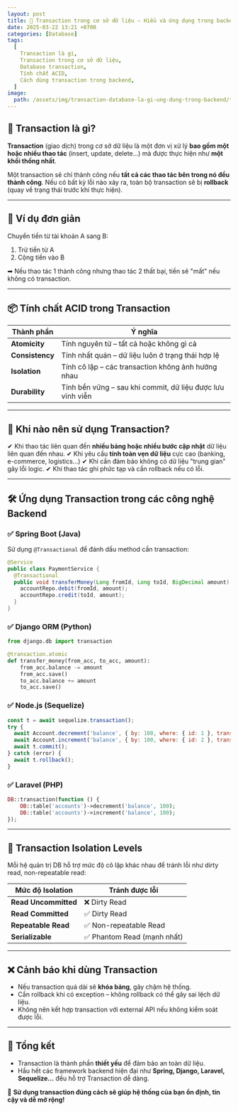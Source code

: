 ```yaml
---
layout: post
title: 🔐 Transaction trong cơ sở dữ liệu – Hiểu và ứng dụng trong backend
date: 2025-03-22 13:21 +0700
categories: [Database]
tags:
  [
    Transaction là gì,
    Transaction trong cơ sở dữ liệu,
    Database transaction,
    Tính chất ACID,
    Cách dùng transaction trong backend,
  ]
image:
  path: /assets/img/transaction-database-la-gi-ung-dung-trong-backend/transaction.jpg
---
```


## 🎯 Transaction là gì?
**Transaction** (giao dịch) trong cơ sở dữ liệu là một đơn vị xử lý **bao gồm một hoặc nhiều thao tác** (insert, update, delete...) mà được thực hiện như **một khối thống nhất**.

Một transaction sẽ chỉ thành công nếu **tất cả các thao tác bên trong nó đều thành công**. Nếu có bất kỳ lỗi nào xảy ra, toàn bộ transaction sẽ bị **rollback** (quay về trạng thái trước khi thực hiện).

---

## 🔄 Ví dụ đơn giản
Chuyển tiền từ tài khoản A sang B:
1. Trừ tiền từ A
2. Cộng tiền vào B

➡ Nếu thao tác 1 thành công nhưng thao tác 2 thất bại, tiền sẽ "mất" nếu không có transaction.

---

## 📦 Tính chất ACID trong Transaction

| Thành phần | Ý nghĩa |
|------------|---------|
| **Atomicity** | Tính nguyên tử – tất cả hoặc không gì cả |
| **Consistency** | Tính nhất quán – dữ liệu luôn ở trạng thái hợp lệ |
| **Isolation** | Tính cô lập – các transaction không ảnh hưởng nhau |
| **Durability** | Tính bền vững – sau khi commit, dữ liệu được lưu vĩnh viễn |

---

## 📌 Khi nào nên sử dụng Transaction?
✔ Khi thao tác liên quan đến **nhiều bảng hoặc nhiều bước cập nhật** dữ liệu liên quan đến nhau.
✔ Khi yêu cầu **tính toàn vẹn dữ liệu** cực cao (banking, e-commerce, logistics...)
✔ Khi cần đảm bảo không có dữ liệu "trung gian" gây lỗi logic.
✔ Khi thao tác ghi phức tạp và cần rollback nếu có lỗi.

---

## 🛠 Ứng dụng Transaction trong các công nghệ Backend

### ✅ Spring Boot (Java)
Sử dụng `@Transactional` để đánh dấu method cần transaction:
```java
@Service
public class PaymentService {
  @Transactional
  public void transferMoney(Long fromId, Long toId, BigDecimal amount) {
    accountRepo.debit(fromId, amount);
    accountRepo.credit(toId, amount);
  }
}
```

### ✅ Django ORM (Python)
```python
from django.db import transaction

@transaction.atomic
def transfer_money(from_acc, to_acc, amount):
    from_acc.balance -= amount
    from_acc.save()
    to_acc.balance += amount
    to_acc.save()
```

### ✅ Node.js (Sequelize)
```javascript
const t = await sequelize.transaction();
try {
  await Account.decrement('balance', { by: 100, where: { id: 1 }, transaction: t });
  await Account.increment('balance', { by: 100, where: { id: 2 }, transaction: t });
  await t.commit();
} catch (error) {
  await t.rollback();
}
```

### ✅ Laravel (PHP)
```php
DB::transaction(function () {
    DB::table('accounts')->decrement('balance', 100);
    DB::table('accounts')->increment('balance', 100);
});
```

---

## 🧪 Transaction Isolation Levels
Mỗi hệ quản trị DB hỗ trợ mức độ cô lập khác nhau để tránh lỗi như dirty read, non-repeatable read:

| Mức độ Isolation        | Tránh được lỗi |
|-------------------------|----------------|
| **Read Uncommitted**    | ❌ Dirty Read  |
| **Read Committed**      | ✅ Dirty Read  |
| **Repeatable Read**     | ✅ Non-repeatable Read |
| **Serializable**        | ✅ Phantom Read (mạnh nhất) |

---

## ❌ Cảnh báo khi dùng Transaction
- Nếu transaction quá dài sẽ **khóa bảng**, gây chậm hệ thống.
- Cần rollback khi có exception – không rollback có thể gây sai lệch dữ liệu.
- Không nên kết hợp transaction với external API nếu không kiểm soát được lỗi.

---

## 🧠 Tổng kết
- Transaction là thành phần **thiết yếu** để đảm bảo an toàn dữ liệu.
- Hầu hết các framework backend hiện đại như **Spring, Django, Laravel, Sequelize...** đều hỗ trợ Transaction dễ dàng.

🚀 **Sử dụng transaction đúng cách sẽ giúp hệ thống của bạn ổn định, tin cậy và dễ mở rộng!**
